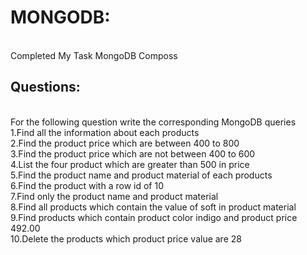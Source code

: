 <h1>MONGODB:</h1>
<br>
Completed My Task MongoDB Composs
<br>
<h2>Questions:</h2>
<br>
For the following question write the corresponding MongoDB queries
<br>
1.Find all the information about each products
<br>
2.Find the product price which are between 400 to 800
<br>
3.Find the product price which are not between 400 to 600<br>
4.List the four product which are greater than 500 in price <br>
5.Find the product name and product material of each products<br>
6.Find the product with a row id of 10
<br>
7.Find only the product name and product material
<br>
8.Find all products which contain the value of soft in product material 
<br>
9.Find products which contain product color indigo  and product price 492.00
<br>
10.Delete the products which product price value are 28
